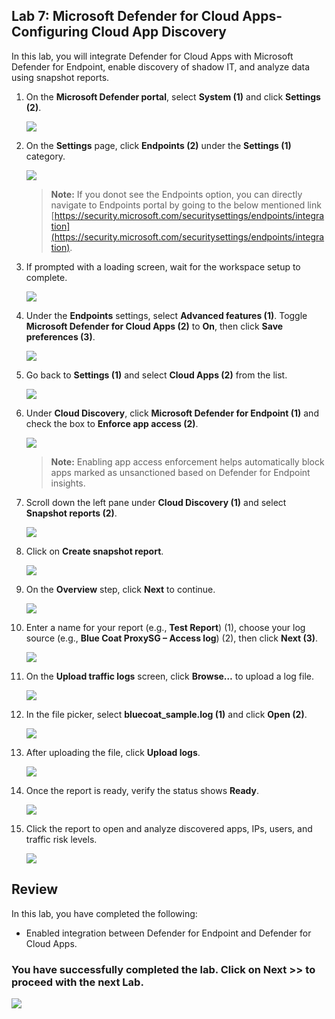 ## Lab 7: Microsoft Defender for Cloud Apps- Configuring Cloud App Discovery

In this lab, you will integrate Defender for Cloud Apps with Microsoft Defender for Endpoint, enable discovery of shadow IT, and analyze data using snapshot reports.

1. On the **Microsoft Defender portal**, select **System (1)** and click **Settings (2)**.

   ![](../media/rd_day1_ex4_t1_3.png)

1. On the **Settings** page, click **Endpoints (2)** under the **Settings (1)** category.

   ![](../media/rd_day1_ex4_t1_4.png)
   > **Note:** If you donot see the Endpoints option, you can directly navigate to Endpoints portal by going to the below mentioned link [https://security.microsoft.com/securitysettings/endpoints/integration](https://security.microsoft.com/securitysettings/endpoints/integration).

1. If prompted with a loading screen, wait for the workspace setup to complete.

   ![](../media/rd_day1_ex4_t1_5.png)

1. Under the **Endpoints** settings, select **Advanced features (1)**. Toggle **Microsoft Defender for Cloud Apps (2)** to **On**, then click **Save preferences (3)**.

   ![](../media/rd_day1_ex4_t1_6.png)

1. Go back to **Settings (1)** and select **Cloud Apps (2)** from the list.

   ![](../media/rd_day1_ex4_t1_7.png)

1. Under **Cloud Discovery**, click **Microsoft Defender for Endpoint (1)** and check the box to **Enforce app access (2)**.

   ![](../media/rd_day1_ex4_t1_8.png)
   > **Note:**  Enabling app access enforcement helps automatically block apps marked as unsanctioned based on Defender for Endpoint insights.

1. Scroll down the left pane under **Cloud Discovery (1)** and select **Snapshot reports (2)**.

   ![](../media/rd_day1_ex4_t1_9.png)

1. Click on **Create snapshot report**.

   ![](../media/rd_day1_ex4_t1_10.png)

1. On the **Overview** step, click **Next** to continue.

   ![](../media/rd_day1_ex4_t1_11.png)

1. Enter a name for your report (e.g., **Test Report**) (1), choose your log source (e.g., **Blue Coat ProxySG – Access log**) (2), then click **Next (3)**.

   ![](../media/rd_day1_ex4_t1_12.png)

1. On the **Upload traffic logs** screen, click **Browse…** to upload a log file.

   ![](../media/rd_day1_ex4_t1_13.png)

1. In the file picker, select **bluecoat_sample.log (1)** and click **Open (2)**.

   ![](../media/rd_day1_ex4_t1_14.png)

1. After uploading the file, click **Upload logs**.

   ![](../media/rd_day1_ex4_t1_15.png)

1. Once the report is ready, verify the status shows **Ready**.

   ![](../media/rd_day1_ex4_t1_16.png)

1. Click the report to open and analyze discovered apps, IPs, users, and traffic risk levels.

   ![](../media/rd_day1_ex4_t1_17.png)

## Review

In this lab, you have completed the following:

- Enabled integration between Defender for Endpoint and Defender for Cloud Apps.

### You have successfully completed the lab. Click on **Next >>** to proceed with the next Lab.

![](../media/rd_gs_1_9.png)
